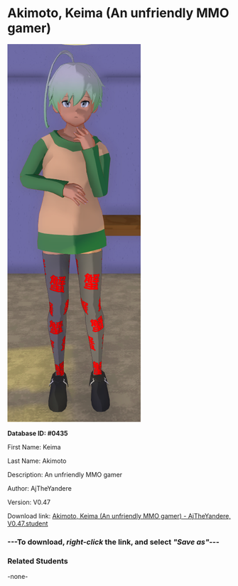 # Akimoto, Keima (An unfriendly MMO gamer)

<img src="Files/Akimoto, Keima (An unfriendly MMO gamer).png" title="Akimoto, Keima (An unfriendly MMO gamer) - AjTheYandere, V0.47">

**Database ID: #0435**

First Name: Keima

Last Name: Akimoto

Description: An unfriendly MMO gamer

Author: AjTheYandere

Version: V0.47

Download link: <a href="https://raw.githubusercontent.com/Arbiter1223/Daigaku-Gurashi-Custom-Students/master/Students/Files/Akimoto%2C%20Keima%20(An%20unfriendly%20MMO%20gamer)%20-%20AjTheYandere%2C%20V0.47.student">Akimoto, Keima (An unfriendly MMO gamer) - AjTheYandere, V0.47.student</a>

### ---**To download, _right-click_ the link, and select _"Save as"_**---

### Related Students

-none-

